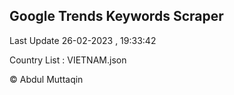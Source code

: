 

## Google Trends Keywords Scraper 
 
Last Update 26-02-2023 , 19:33:42

Country List :
VIETNAM.json



© Abdul Muttaqin 
